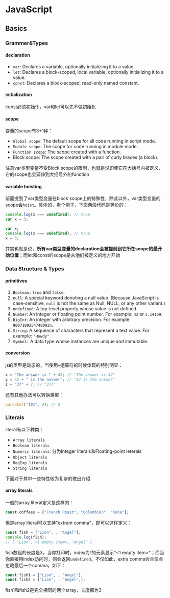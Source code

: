 # JavaScript

## Basics

### Grammer&Types

#### declaration

- `var`: Declares a variable, optionally initializing it to a value.  
- `let`: Declares a block-scoped, local variable, optionally initializing it to a value.  
- `const`: Declares a block-scoped, read-only named constant.  

#### initialization

const必须初始化，var和let可以先不做初始化

#### scope

变量的scope有3+1种：

- `Global scope`: The default scope for all code running in script mode.
- `Module scope`: The scope for code running in module mode.
- `Function scope`: The scope created with a function.
- Block scope: The scope created with a pair of curly braces (a block).

注意var类型变量不受Block scope的限制，也就是说即使它在大括号内被定义，它的scope也会延伸到大括号外的function

#### variable hoisting

前面提到了var类型变量在block scope上的特殊性，除此以外，var类型变量的scope会`hoist`。具体的，看个例子，下面两段代码是等价的：

```javascript
console.log(x === undefined); // true
var x = 3;

var x;
console.log(x === undefined); // true
x = 3;
```

其实也就是说，**所有var类型变量的declaration会被提前到它所在scope的最开始位置**；而let和const的scope是从他们被定义的地方开始



### Data Structure & Types

#### primitives

1. `Boolean:`  `true` and `false`.
2. `null`: A special keyword denoting a null value. (Because JavaScript is case-sensitive, `null` is not the same as Null, NULL, or any other variant.)
3. `undefined`:  A top-level property whose value is not defined.
4. `Number`:  An integer or floating point number. For example: `42` or `3.14159`.
5. `BigInt`:  An integer with arbitrary precision. For example: `9007199254740992n`.
6. `String`:  A sequence of characters that represent a text value. For example: `"Howdy"`.
7. `Symbol:` A data type whose instances are unique and immutable.

#### conversion

js的类型是动态的，当使用`+`运算符的时候体现的特别明显：

```javascript
x = "The answer is " + 42; // "The answer is 42"
y = 42 + " is the answer"; // "42 is the answer"
z = "37" + 7; // "377"
```

还有其他办法可以转换类型：
```javascript
parseInt("101", 2); // 5
```



### Literals

literal有以下种类：

- `Array literals`
- `Boolean literals`
- `Numeric literals`: 分为Integer literals和Floating-point leterals
- `Object literals`
- `RegExp literals`
- `String literals`

下面对于其中一些特性较为复杂的做出介绍

#### array literals

一般的array literal定义是这样的：

```javascript
const coffees = ["French Roast", "Colombian", "Kona"];
```

但是array literal可以支持"extram comma"，即可以这样定义：

```javascript
const fish = ["Lion", , "Angel"];
console.log(fish);
// [ 'Lion', <1 empty item>, 'Angel' ]
```

fish数组的长度是3，当你打印时，index为1的元素显示"<1 empty item>"；而当你直接用index访问时，则会返回`undefined`。不仅如此，extra comma会且仅会忽略最后一个comma，如下：

```javascript
const fish1 = ["Lion", , "Angel"];
const fish2 = ["Lion", , "Angel",];
```

fish1和fish2是完全相同的两个array，长度都为3









